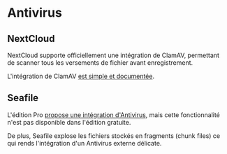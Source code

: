 Antivirus
=========

NextCloud
---------

NextCloud supporte officiellement une intégration de ClamAV, permettant de scanner tous les versements de fichier avant 
enregistrement.

L'intégration de ClamAV [est simple et documentée](https://docs.nextcloud.com/server/stable/admin_manual/configuration_server/antivirus_configuration.html).

Seafile
-------

L'édition Pro [propose une intégration d'Antivirus](https://www.Seafile.com/en/product/private_server/#feature-list), 
mais cette fonctionnalité n'est pas disponible dans l'édition gratuite.

De plus, Seafile explose les fichiers stockés en fragments (chunk files) ce qui rends l'intégration d'un Antivirus 
externe délicate.
